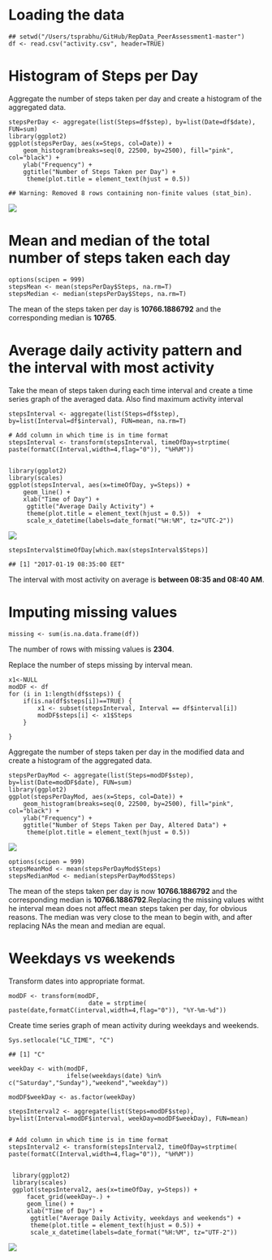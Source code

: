 Loading the data
================

    ## setwd("/Users/tsprabhu/GitHub/RepData_PeerAssessment1-master")
    df <- read.csv("activity.csv", header=TRUE)

Histogram of Steps per Day
==========================

Aggregate the number of steps taken per day and create a histogram of
the aggregated data.

    stepsPerDay <- aggregate(list(Steps=df$step), by=list(Date=df$date), FUN=sum)
    library(ggplot2)
    ggplot(stepsPerDay, aes(x=Steps, col=Date)) + 
        geom_histogram(breaks=seq(0, 22500, by=2500), fill="pink", col="black") +
        ylab("Frequency") +
        ggtitle("Number of Steps Taken per Day") +
         theme(plot.title = element_text(hjust = 0.5))

    ## Warning: Removed 8 rows containing non-finite values (stat_bin).

![](reproducibleReseachProject1_files/figure-markdown_strict/unnamed-chunk-1-1.png)

Mean and median of the total number of steps taken each day
===========================================================

    options(scipen = 999)
    stepsMean <- mean(stepsPerDay$Steps, na.rm=T)
    stepsMedian <- median(stepsPerDay$Steps, na.rm=T) 

The mean of the steps taken per day is **10766.1886792** and the
corresponding median is **10765**.

Average daily activity pattern and the interval with most activity
==================================================================

Take the mean of steps taken during each time interval and create a time
series graph of the averaged data. Also find maximum activity interval

    stepsInterval <- aggregate(list(Steps=df$step), by=list(Interval=df$interval), FUN=mean, na.rm=T)

    # Add column in which time is in time format
    stepsInterval <- transform(stepsInterval, timeOfDay=strptime( paste(formatC(Interval,width=4,flag="0")), "%H%M"))


    library(ggplot2)
    library(scales)
    ggplot(stepsInterval, aes(x=timeOfDay, y=Steps)) + 
        geom_line() +
        xlab("Time of Day") +
         ggtitle("Average Daily Activity") +
         theme(plot.title = element_text(hjust = 0.5))  + 
         scale_x_datetime(labels=date_format("%H:%M", tz="UTC-2"))

![](reproducibleReseachProject1_files/figure-markdown_strict/unnamed-chunk-3-1.png)

    stepsInterval$timeOfDay[which.max(stepsInterval$Steps)]

    ## [1] "2017-01-19 08:35:00 EET"

The interval with most activity on average is **between 08:35 and 08:40
AM**.

Imputing missing values
=======================

    missing <- sum(is.na.data.frame(df))

The number of rows with missing values is **2304**.

Replace the number of steps missing by interval mean.

    x1<-NULL
    modDF <- df
    for (i in 1:length(df$steps)) {
        if(is.na(df$steps[i])==TRUE) {
            x1 <- subset(stepsInterval, Interval == df$interval[i])
            modDF$steps[i] <- x1$Steps
        }
      
    }

Aggregate the number of steps taken per day in the modified data and
create a histogram of the aggregated data.

    stepsPerDayMod <- aggregate(list(Steps=modDF$step), by=list(Date=modDF$date), FUN=sum)
    library(ggplot2)
    ggplot(stepsPerDayMod, aes(x=Steps, col=Date)) + 
        geom_histogram(breaks=seq(0, 22500, by=2500), fill="pink", col="black") +
        ylab("Frequency") +
        ggtitle("Number of Steps Taken per Day, Altered Data") +
         theme(plot.title = element_text(hjust = 0.5))

![](reproducibleReseachProject1_files/figure-markdown_strict/unnamed-chunk-6-1.png)

    options(scipen = 999)
    stepsMeanMod <- mean(stepsPerDayMod$Steps)
    stepsMedianMod <- median(stepsPerDayMod$Steps) 

The mean of the steps taken per day is now **10766.1886792** and the
corresponding median is **10766.1886792**.Replacing the missing values
witht he interval mean does not affect mean steps taken per day, for
obvious reasons. The median was very close to the mean to begin with,
and after replacing NAs the mean and median are equal.

Weekdays vs weekends
====================

Transform dates into appropriate format.

    modDF <- transform(modDF, 
                          date = strptime( paste(date,formatC(interval,width=4,flag="0")), "%Y-%m-%d"))

Create time series graph of mean activity during weekdays and weekends.

    Sys.setlocale("LC_TIME", "C")

    ## [1] "C"

    weekDay <- with(modDF,
                    ifelse(weekdays(date) %in% c("Saturday","Sunday"),"weekend","weekday"))

    modDF$weekDay <- as.factor(weekDay)

    stepsInterval2 <- aggregate(list(Steps=modDF$step), by=list(Interval=modDF$interval, weekDay=modDF$weekDay), FUN=mean)


    # Add column in which time is in time format
    stepsInterval2 <- transform(stepsInterval2, timeOfDay=strptime( paste(formatC(Interval,width=4,flag="0")), "%H%M"))


     library(ggplot2)
     library(scales)
     ggplot(stepsInterval2, aes(x=timeOfDay, y=Steps)) +
         facet_grid(weekDay~.) +
         geom_line() +
         xlab("Time of Day") +
          ggtitle("Average Daily Activity, weekdays and weekends") +
          theme(plot.title = element_text(hjust = 0.5)) +
          scale_x_datetime(labels=date_format("%H:%M", tz="UTF-2"))

![](reproducibleReseachProject1_files/figure-markdown_strict/unnamed-chunk-9-1.png)
